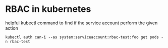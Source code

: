 # RBAC in kubernetes


helpful kubectl command to find if the service account perform the given action

`kubectl auth can-i --as system:serviceaccount:rbac-test:foo get pods -n rbac-test`